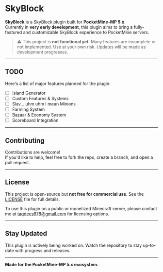 # SkyBlock

**SkyBlock** is a SkyBlock plugin built for **PocketMine-MP 5.x**.  
Currently in **very early development**, this plugin aims to bring a fully-featured and customizable SkyBlock experience to PocketMine servers.

> ⚠️ This project is **not functional yet**. Many features are incomplete or not implemented. Use at your own risk. Updates will be made as development progresses.

---

## TODO

Here's a list of major features planned for the plugin:

- [ ] Island Generator  
- [ ] Custom Features & Systems  
- [ ] Slav... uhm uhm I mean Minions
- [ ] Farming System  
- [ ] Bazaar & Economy System  
- [ ] Scoreboard Integration  

---

## Contributing

Contributions are welcome!  
If you'd like to help, feel free to fork the repo, create a branch, and open a pull request.

---

## License

This project is open-source but **not free for commercial use**. See the [LICENSE](./LICENSE) file for full details.

To use this plugin on a public or monetized Minecraft server, please contact me at taqdees678@gmail.com for licensing options.

---

## Stay Updated

This plugin is actively being worked on. Watch the repository to stay up-to-date with progress and releases.

---

**Made for the PocketMine-MP 5.x ecosystem.**

